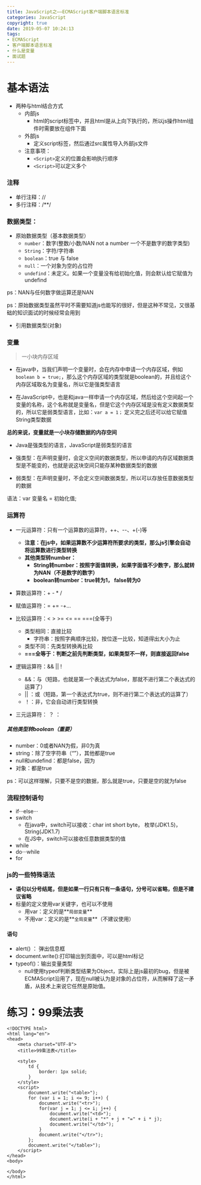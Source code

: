 ```yaml
---
title: JavaScript之——ECMAScript客户端脚本语言标准
categories: JavaScript
copyright: true
date: 2019-05-07 10:24:13
tags:
- ECMAScript
- 客户端脚本语言标准
- 什么是变量
- 面试题
---
```

# 基本语法
- 两种与html结合方式
	- 内部js
		- html的script标签中，并且html是从上向下执行的，所以js操作html组件时需要放在组件下面
	- 外部js
		- 定义script标签，然后通过src属性导入外部js文件
	- 注意事项：
		- `<Script>`定义的位置会影响执行顺序
		- `<Script>`可以定义多个

<!--more-->



### 注释
- 单行注释：//
- 多行注释：/**/


### 数据类型：
- 原始数据类型（基本数据类型）
	- `number`：数字(整数/小数/NAN not a number 一个不是数字的数字类型)
	- `String`：字符/字符串
	- `boolean`：true 与 false
	- `null`：一个对象为空的占位符
	- `undefind`：未定义。如果一个变量没有给初始化值，则会默认给它赋值为undefind

ps：NAN与任何数字做运算还是NAN

ps：原始数据类型虽然平时不需要知道js也能写的很好，但是这种不常见，又很基础的知识面试的时候经常会用到

- 引用数据类型(对象)




### 变量
> 一小块内存区域

- 在java中，当我们声明一个变量时，会在内存中申请一个内存区域，例如`boolean b = true;`，那么这个内存区域的类型就是boolean的，并且给这个内存区域取名为变量名，所以它是强类型语言

- 在JavaScript中，也是和java一样申请一个内存区域，然后给这个空间起一个变量的名称，这个名称就是变量名，但是它这个内存区域是没有定义数据类型的，所以它是弱类型语言，比如：`var a = 1；` 定义完之后还可以给它赋值String类型数据


**总的来说，变量就是一小块存储数据的内存空间**


- Java是强类型的语言，JavaScript是弱类型的语言

- 强类型：在声明变量时，会定义空间的数据类型，所以申请的内存区域数据类型是不能变的，也就是说这块空间只能存某种数据类型的数据
- 弱类型：在声明变量时，不会定义空间数据类型，所以可以存放任意数据类型的数据

语法：var 变量名 = 初始化值;



### 运算符
- 一元运算符：只有一个运算数的运算符，++、--、+(-)等
	- **注意：在js中，如果运算数不少运算符所要求的类型，那么js引擎会自动将运算数进行类型转换**
	- **其他类型转number：**
		- **String转number：按照字面值转换，如果字面值不少数字，那么就转为NAN（不是数字的数字）**
		- **boolean转number：true转为1， false转为0**


- 算数运算符：+ - * /
- 赋值运算符：= += -+...
- 比较运算符：< > >= <= == ===(全等于)
	- 类型相同：直接比较
		- 字符串：按照字典顺序比较，按位逐一比较，知道得出大小为止
	- 类型不同：先类型转换再比较
	- **===全等于：判断之前先判断类型，如果类型不一样，则直接返回false**


- 逻辑运算符：&& || !
	- &&：与（短路，也就是第一个表达式为false，那就不进行第二个表达式的运算了）
	- || ：或（短路，第一个表达式为true，则不进行第二个表达式的运算了）
	- ！：非，它会自动进行类型转换
- 三元运算符： ？ ：


##### **其他类型转boolean（重要）**
- number：0或者NAN为假，非0为真
- string：除了空字符串（“”），其他都是true
- null和undefind：都是false，因为
- 对象：都是true

ps：可以这样理解，只要不是空的数据，那么就是true，只要是空的就为false

### 流程控制语句
- if···else···
- switch
	- 在java中，switch可以接收：char int short byte， 枚举(JDK1.5)，String(JDK1.7)
	- 在JS中，switch可以接收任意数据类型的值
- while
- do···while
- for


### js的一些特殊语法
- **语句以分号结尾，但是如果一行只有只有一条语句，分号可以省略，但是不建议省略**
- 标量的定义使用var关键字，也可以不使用
	- 用var：定义的是**`局部变量`**
	- 不用var：定义的是**`全局变量`**（不建议使用）





#### 语句
- alert() ： 弹出信息框
- document.write():打印输出到页面中，可以是html标记
- typeof()：输出变量类型
	- null使用typeof判断类型结果为Object，实际上是js最初的bug，但是被ECMAScript沿用了，现在null被认为是对象的占位符，从而解释了这一矛盾，从技术上来说它任然是原始值。




# 练习：99乘法表
```
<!DOCTYPE html>
<html lang="en">
<head>
	<meta charset="UTF-8">
	<title>99乘法表</title>

	<style>
		td {
			border: 1px solid;
		}
	</style>
	<script>
		document.write("<table>");
		for (var i = 1; i <= 9; i++) {
			document.write("<tr>");
			for(var j = 1; j <= i; j++) {
				document.write("<td>");
				document.write(i + "*" + j + "=" + i * j);
				document.write("</td>");
			}
			document.write("</tr>");
		};
		document.write("</table>");
	</script>
</head>
<body>
	
</body>
</html>
```